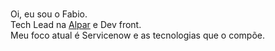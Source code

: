 ###

Oi, eu sou o Fabio.
<br />
Tech Lead na <a href="http://alpar.com.br" target="_blanc">Alpar</a> e Dev front.
<br />
Meu foco atual é Servicenow e as tecnologias que o compõe.

<!--
**victor-fabio274/victor-fabio274** is a ✨ _special_ ✨ repository because its `README.md` (this file) appears on your GitHub profile.

Here are some ideas to get you started:

- 🔭 I’m currently working on ...
- 🌱 I’m currently learning ...
- 👯 I’m looking to collaborate on ...
- 🤔 I’m looking for help with ...
- 💬 Ask me about ...
- 📫 How to reach me: ...
- 😄 Pronouns: ...
- ⚡ Fun fact: ...
-->
